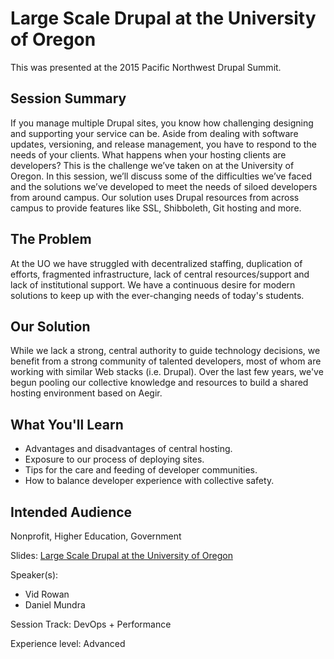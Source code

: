 # Large Scale Drupal at the University of Oregon

This was presented at the 2015 Pacific Northwest Drupal Summit.

## Session Summary

If you manage multiple Drupal sites, you know how challenging designing and supporting your service can be. Aside from dealing with software updates, versioning, and release management, you have to respond to the needs of your clients. What happens when your hosting clients are developers? This is the challenge we’ve taken on at the University of Oregon. In this session, we’ll discuss some of the difficulties we’ve faced and the solutions we’ve developed to meet the needs of siloed developers from around campus. Our solution uses Drupal resources from across campus to provide features like SSL, Shibboleth, Git hosting and more.

## The Problem

At the UO we have struggled with decentralized staffing, duplication of efforts, fragmented infrastructure, lack of central resources/support and lack of institutional support. We have a continuous desire for modern solutions to keep up with the ever-changing needs of today's students.

## Our Solution

While we lack a strong, central authority to guide technology decisions, we benefit from a strong community of talented developers, most of whom are working with similar Web stacks (i.e. Drupal). Over the last few years, we've begun pooling our collective knowledge and resources to build a shared hosting environment based on Aegir.

## What You'll Learn

- Advantages and disadvantages of central hosting.
- Exposure to our process of deploying sites.
- Tips for the care and feeding of developer communities.
- How to balance developer experience with collective safety.

## Intended Audience

Nonprofit, Higher Education, Government

Slides: [Large Scale Drupal at the University of Oregon](Large-Scale-Drupal-at-the-University-of-Oregon.pptx)

Speaker(s):
- Vid Rowan
- Daniel Mundra

Session Track: DevOps + Performance

Experience level: Advanced
